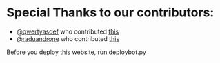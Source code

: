 # Special Thanks to our contributors:

* [@qwertyasdef](https://github.com/qwertyasdef) who contributed [this](https://github.com/LivHackSoc/LivHackSoc.github.io/pull/14)
* [@raduandrone](https://github.com/raduandrone?tab=overview&from=2018-06-20) who contributed [this](https://github.com/LivHackSoc/LivHackSoc.github.io/pull/27)

Before you deploy this website, run deploybot.py
